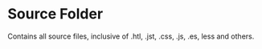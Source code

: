 # Source Folder

Contains all source files, inclusive of .htl, .jst, .css, .js, .es, less and others.